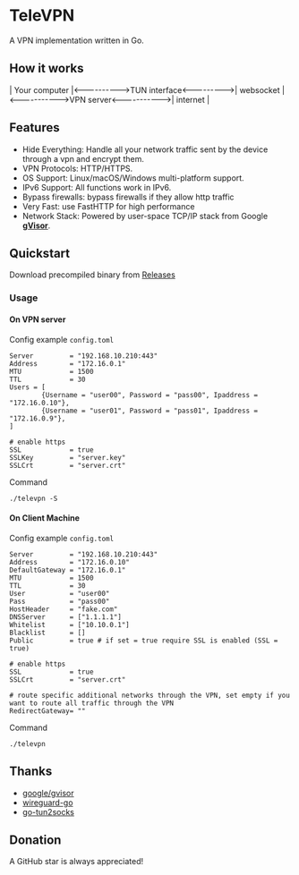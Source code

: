 # TeleVPN
A VPN implementation written in Go.

## How it works
| Your computer |<---------->TUN interface<--------->| websocket  |<----------->VPN server<----------->|  internet  |

## Features

- Hide Everything: Handle all your network traffic sent by the device through a vpn and encrypt them.
- VPN Protocols: HTTP/HTTPS.
- OS Support: Linux/macOS/Windows multi-platform support.
- IPv6 Support: All functions work in IPv6.
- Bypass firewalls: bypass firewalls if they allow http traffic
- Very Fast: use FastHTTP for high performance
- Network Stack: Powered by user-space TCP/IP stack from Google **[gVisor](https://github.com/google/gvisor)**.

## Quickstart
Download precompiled binary from [Releases](https://github.com/namcuongq/televpn/releases)

### Usage
#### On VPN server
Config example `config.toml`
```
Server         = "192.168.10.210:443"
Address        = "172.16.0.1"
MTU            = 1500
TTL            = 30
Users = [
        {Username = "user00", Password = "pass00", Ipaddress = "172.16.0.10"},
        {Username = "user01", Password = "pass01", Ipaddress = "172.16.0.9"},
]

# enable https
SSL            = true
SSLKey         = "server.key"
SSLCrt         = "server.crt"
```
Command
```
./televpn -S
```

#### On Client Machine 
Config example `config.toml`
```
Server         = "192.168.10.210:443"
Address        = "172.16.0.10"
DefaultGateway = "172.16.0.1"
MTU            = 1500
TTL            = 30
User           = "user00"
Pass           = "pass00"
HostHeader     = "fake.com"
DNSServer      = ["1.1.1.1"]
Whitelist 	   = ["10.10.0.1"]
Blacklist 	   = []
Public         = true # if set = true require SSL is enabled (SSL = true)

# enable https
SSL            = true
SSLCrt         = "server.crt"

# route specific additional networks through the VPN, set empty if you want to route all traffic through the VPN
RedirectGateway= ""
```
Command
```
./televpn
```

## Thanks

- [google/gvisor](https://github.com/google/gvisor)
- [wireguard-go](https://git.zx2c4.com/wireguard-go)
- [go-tun2socks](https://github.com/eycorsican/go-tun2socks)

## Donation

A GitHub star is always appreciated!
